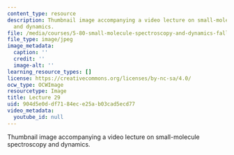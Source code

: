 ```yaml
---
content_type: resource
description: Thumbnail image accompanying a video lecture on small-molecule spectroscopy
  and dynamics.
file: /media/courses/5-80-small-molecule-spectroscopy-and-dynamics-fall-2008/904d5e0ddf7184ece25ab03cad5ecd77_mit5_80f08lec29_th.jpg
file_type: image/jpeg
image_metadata:
  caption: ''
  credit: ''
  image-alt: ''
learning_resource_types: []
license: https://creativecommons.org/licenses/by-nc-sa/4.0/
ocw_type: OCWImage
resourcetype: Image
title: Lecture 29
uid: 904d5e0d-df71-84ec-e25a-b03cad5ecd77
video_metadata:
  youtube_id: null
---
```

Thumbnail image accompanying a video lecture on small-molecule spectroscopy and dynamics.